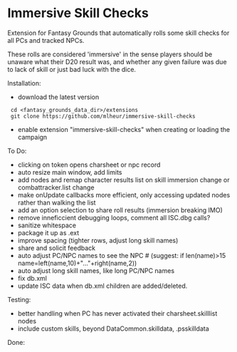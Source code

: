# Immersive Skill Checks

Extension for Fantasy Grounds that automatically rolls some skill checks for all PCs and tracked NPCs.

These rolls are considered 'immersive' in the sense players should be unaware what their D20 result was, and whether any given failure was due to lack of skill or just bad luck with the dice.

Installation:
 - download the latest version
```
 cd <fantasy_grounds_data_dir>/extensions
 git clone https://github.com/mlheur/immersive-skill-checks
```
 - enable extension "immersive-skill-checks" when creating or loading the campaign

To Do:
 - clicking on token opens charsheet or npc record
 - auto resize main window, add limits
 - add nodes and remap character results list on skill immersion change or combattracker.list change
 - make onUpdate callbacks more efficient, only accessing updated nodes rather than walking the list
 - add an option selection to share roll results (immersion breaking IMO)
 - remove inneficcient debugging loops, comment all ISC.dbg calls?
 - sanitize whitespace
 - package it up as .ext
 - improve spacing (tighter rows, adjust long skill names)
 - share and solicit feedback
 - auto adjust PC/NPC names to see the NPC # (suggest: if len(name)>15 name=left(name,10)+"..."+right(name,2))
 - auto adjust long skill names, like long PC/NPC names
 - fix db.xml <ISC><id-00001 /></ISC>
 - update ISC data when db.xml <skill> children are added/deleted.

Testing:
 - better handling when PC has never activated their charsheet.skilllist nodes
 - include custom skills, beyond DataCommon.skilldata, .psskilldata

Done:
